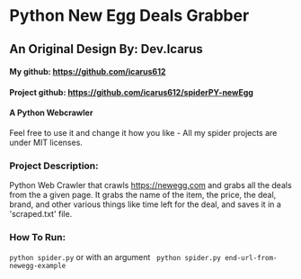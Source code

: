 # Python New Egg Deals Grabber

## An Original Design By: Dev.Icarus

#### My github: https://github.com/icarus612
#### Project github: https://github.com/icarus612/spiderPY-newEgg

#### A Python Webcrawler

Feel free to use it and change it how you like - All my spider projects are under MIT licenses.

### Project Description:
Python Web Crawler that crawls https://newegg.com and grabs all the deals from the a given page. It grabs the name of the item, the price, the deal, brand, and other various things like time left for the deal, and saves it in a 'scraped.txt' file.

### How To Run:
``` python spider.py ```
or with an argument 
``` python spider.py end-url-from-newegg-example```

